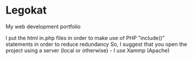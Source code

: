 # Legokat
My web development portfolio

I put the html in.php files in order to make use of PHP "include()" statements in order to reduce redundancy 
So, I suggest that you open the project using a server (local or otherwise) - I use Xammp (Apache) 
